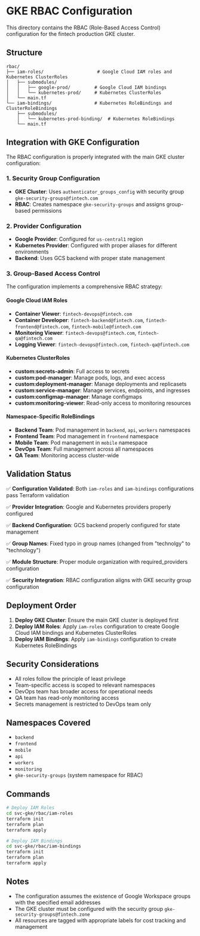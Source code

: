 # GKE RBAC Configuration

This directory contains the RBAC (Role-Based Access Control) configuration for the fintech production GKE cluster.

## Structure

```
rbac/
├── iam-roles/                    # Google Cloud IAM roles and Kubernetes ClusterRoles
│   ├── submodules/
│   │   ├── google-prod/         # Google Cloud IAM bindings
│   │   └── kubernetes-prod/     # Kubernetes ClusterRoles
│   └── main.tf
└── iam-bindings/                # Kubernetes RoleBindings and ClusterRoleBindings
    ├── submodules/
    │   └── kubernetes-prod-binding/  # Kubernetes RoleBindings
    └── main.tf
```

## Integration with GKE Configuration

The RBAC configuration is properly integrated with the main GKE cluster configuration:

### 1. Security Group Configuration

- **GKE Cluster**: Uses `authenticator_groups_config` with security group `gke-security-groups@fintech.com`
- **RBAC**: Creates namespace `gke-security-groups` and assigns group-based permissions

### 2. Provider Configuration

- **Google Provider**: Configured for `us-central1` region
- **Kubernetes Provider**: Configured with proper aliases for different environments
- **Backend**: Uses GCS backend with proper state management

### 3. Group-Based Access Control

The configuration implements a comprehensive RBAC strategy:

#### Google Cloud IAM Roles

- **Container Viewer**: `fintech-devops@fintech.com`
- **Container Developer**: `fintech-backend@fintech.com`, `fintech-frontend@fintech.com`, `fintech-mobile@fintech.com`
- **Monitoring Viewer**: `fintech-devops@fintech.com`, `fintech-qa@fintech.com`
- **Logging Viewer**: `fintech-devops@fintech.com`, `fintech-qa@fintech.com`

#### Kubernetes ClusterRoles

- **custom:secrets-admin**: Full access to secrets
- **custom:pod-manager**: Manage pods, logs, and exec access
- **custom:deployment-manager**: Manage deployments and replicasets
- **custom:service-manager**: Manage services, endpoints, and ingresses
- **custom:configmap-manager**: Manage configmaps
- **custom:monitoring-viewer**: Read-only access to monitoring resources

#### Namespace-Specific RoleBindings

- **Backend Team**: Pod management in `backend`, `api`, `workers` namespaces
- **Frontend Team**: Pod management in `frontend` namespace
- **Mobile Team**: Pod management in `mobile` namespace
- **DevOps Team**: Full management across all namespaces
- **QA Team**: Monitoring access cluster-wide

## Validation Status

✅ **Configuration Validated**: Both `iam-roles` and `iam-bindings` configurations pass Terraform validation

✅ **Provider Integration**: Google and Kubernetes providers properly configured

✅ **Backend Configuration**: GCS backend properly configured for state management

✅ **Group Names**: Fixed typo in group names (changed from "technolgy" to "technology")

✅ **Module Structure**: Proper module organization with required_providers configuration

✅ **Security Integration**: RBAC configuration aligns with GKE security group configuration

## Deployment Order

1. **Deploy GKE Cluster**: Ensure the main GKE cluster is deployed first
2. **Deploy IAM Roles**: Apply `iam-roles` configuration to create Google Cloud IAM bindings and Kubernetes ClusterRoles
3. **Deploy IAM Bindings**: Apply `iam-bindings` configuration to create Kubernetes RoleBindings

## Security Considerations

- All roles follow the principle of least privilege
- Team-specific access is scoped to relevant namespaces
- DevOps team has broader access for operational needs
- QA team has read-only monitoring access
- Secrets management is restricted to DevOps team only

## Namespaces Covered

- `backend`
- `frontend`
- `mobile`
- `api`
- `workers`
- `monitoring`
- `gke-security-groups` (system namespace for RBAC)

## Commands

```bash
# Deploy IAM Roles
cd svc-gke/rbac/iam-roles
terraform init
terraform plan
terraform apply

# Deploy IAM Bindings
cd svc-gke/rbac/iam-bindings
terraform init
terraform plan
terraform apply
```

## Notes

- The configuration assumes the existence of Google Workspace groups with the specified email addresses
- The GKE cluster must be configured with the security group `gke-security-groups@fintech.zone`
- All resources are tagged with appropriate labels for cost tracking and management
